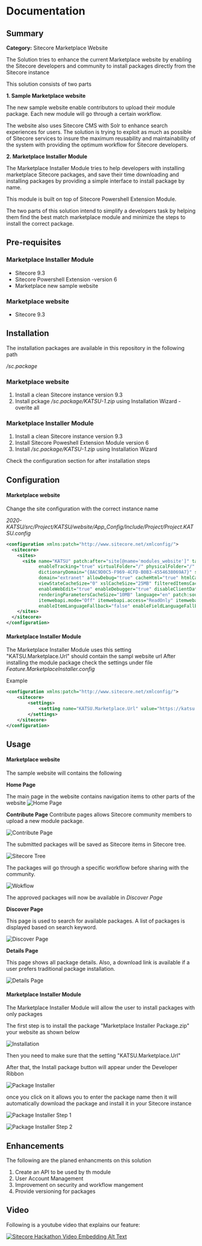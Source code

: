 # Documentation

## Summary

**Category:** Sitecore Marketplace Website

The Solution tries to enhance the current Marketplace website by enabling the Sitecore developers and community to install packages directly from the Sitecore instance 

This solution consists of two parts

**1. Sample Marketplace website**

The new sample website enable contributors to upload their module package. Each new module will go through a certain workflow. 

The website also uses Sitecore CMS with Solr to enhance search experiences for users. The solution is trying to exploit as much as possible of Sitecore services to insure the maximum reusability and maintainability of the system with providing the optimum workflow for Sitecore developers.

**2. Marketplace Installer Module**

The Marketplace Installer Module tries to help developers with installing marketplace Sitecore packages, and save their time downloading and installing packages by providing a simple interface to install package by name.

This module is built on top of Sitecore Powershell Extension Module.

The two parts of this solution intend to simplify a developers task by helping them find the best match marketplace module and minimize the steps to install the correct package.


## Pre-requisites

### Marketplace Installer Module
- Sitecore 9.3 
- Sitecore Powershell Extension -version 6
- Marketplace new sample website

### Marketplace website
- Sitecore 9.3

## Installation

The installation packages are available in this repository in the following path 

*/sc.package*

### Marketplace website

1. Install a clean Sitecore instance version 9.3
2. Install pckage */sc.package/KATSU-1.zip* using Installation Wizard - overite all 

### Marketplace Installer Module

1. Install a clean Sitecore instance version 9.3
2. Install Sitecore Poweshell Extension Module version 6
3. Install */sc.package/KATSU-1.zip* using Installation Wizard
 
Check the configuration section for after installation steps 


## Configuration

#### Marketplace website

Change the site configuration with the correct instance name 

*2020-KATSU/src/Project/KATSU/website/App_Config/Include/Project/Project.KATSU.config*

```xml
<configuration xmlns:patch="http://www.sitecore.net/xmlconfig/">
  <sitecore>
    <sites>
      <site name="KATSU" patch:after="site[@name='modules_website']" targetHostName="$(rootHostName).sc.dev.local"
            enableTracking="true" virtualFolder="/" physicalFolder="/" rootPath="/sitecore/content/KATSU"
            dictionaryDomain="{8AC9D0C5-F969-4CFD-B0B3-4554638069A7}" startItem="/home" database="web"
            domain="extranet" allowDebug="true" cacheHtml="true" htmlCacheSize="50MB" registryCacheSize="0"
            viewStateCacheSize="0" xslCacheSize="25MB" filteredItemsCacheSize="10MB" enablePreview="true"
            enableWebEdit="true" enableDebugger="true" disableClientData="false" cacheRenderingParameters="true"
            renderingParametersCacheSize="10MB" language="en" patch:source="Sitecore.LanguageFallback.config"
            itemwebapi.mode="Off" itemwebapi.access="ReadOnly" itemwebapi.allowanonymousaccess="false"
            enableItemLanguageFallback="false" enableFieldLanguageFallback="false" />
    </sites>
  </sitecore>
</configuration>
```

#### Marketplace Installer Module

The Marketplace Installer Module uses this setting "KATSU.Marketplace.Url"  should contain the sampl website url 
After installing the module package check the settings under file *Feature.MarketplaceInstaller.config*

Example
```xml
<configuration xmlns:patch="http://www.sitecore.net/xmlconfig/">
    <sitecore>
        <settings>
            <setting name="KATSU.Marketplace.Url" value="https://katsu.dev.local/-/media/Project/KATSU/Packages/" />
        </settings>
    </sitecore>
</configuration>
```

## Usage

#### Marketplace website

The sample website will contains the following

**Home Page**

The main page in the website contains navigation items to other parts of the website
![Home Page](images/home.png?raw=true "Home Page")

**Contribute Page**
Contribute pages allows Sitecore community members to upload a new module package. 

![Contribute Page](images/cont.png?raw=true "Contribute Page")

The submitted packages will be saved as Sitecore items in Sitecore tree. 

![Sitecore Tree](images/SitecoreTree.PNG?raw=true "Sitecore Tree")

The packages will go through a specific workflow before sharing with the community.

![Wokflow](images/Workflow.PNG?raw=true "Wokflow")


The approved packages will now be available in *Discover Page*

**Discover Page**

This page is used to search for available packages.
A list of packages is displayed based on search keyword.

![Discover Page](images/disc.png?raw=true "Discover Page")


**Details Page**

This page shows all package details. Also, a download link is available if a user prefers traditional package installation. 

![Details Page](images/details.png?raw=true "Details Page")


#### Marketplace Installer Module
The Marketplace Installer Module will allow the user to install packages with only packages

The first step is to install the package "Marketplace Installer Package.zip"  your website as shown below

![Installation](images/install.png?raw=true "install")

Then you need to make sure that the setting "KATSU.Marketplace.Url"

After that, the Install package button will appear under the Developer Ribbon

![Package Installer](images/package_Installer.png?raw=true "Package Installer")

once you click on it allows you to enter the package name then it will automatically download the package and install it in your Sitecore instance  

![Package Installer Step 1](images/package_Installer_step1.png?raw=true "Package Installer Step 1")

![Package Installer Step 2](images/package_Installer_step2.png?raw=true "Package Installer Step 2")



## Enhancements

The following are the planed enhancments on this solution 

1. Create an API to be used by th module 
2. User Account Management
3. Improvement on security and workflow mangement 
4. Provide versioning for packages

## Video

Following is a youtube video that explains our feature:

[![Sitecore Hackathon Video Embedding Alt Text](https://img.youtube.com/vi/sBm7SLdjieM/0.jpg)](https://www.youtube.com/watch?v=sBm7SLdjieM)
